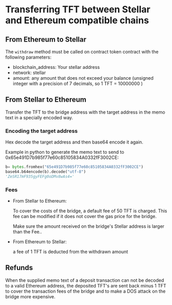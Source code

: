 # Transferring TFT between Stellar and Ethereum compatible chains

## From Ethereum to Stellar

The `withdraw` method must be called on contract token contract with the following parameters:

- blockchain_address: Your stellar address
- network: stellar
- amount: any amount that does not exceed your balance (unsigned integer with a precision of 7 decimals, so 1 TFT = 10000000 )

## From Stellar to Ethereum

Transfer the TFT to the bridge address with the target address in the memo text in a specially encoded way.

### Encoding the target address

Hex decode the target address and then base64 encode it again.

Example in python to generate the memo text to send to 0x65e491D7b985f77e60c85105834A0332fF3002CE:

```python
b= bytes.fromhex("65e491D7b985f77e60c85105834A0332fF3002CE")
base64.b64encode(b).decode("utf-8")
'ZeSR17mF935gyFEFg0oDMv8wAs4='
```

### Fees

- From Stellar to Ethereum:

   To cover the costs of the bridge, a default fee of 50 TFT is charged. This fee can be modified if it does not cover the gas price for the bridge.

   Make sure the  amount received on the bridge's Stellar address is larger than the Fee..

- From Ethereum to Stellar:

   a fee of 1 TFT is deducted from the withdrawn amount

## Refunds

When the supplied memo text of a deposit transaction can not be decoded to a valid Ethereum address, the deposited TFT's are sent back minus 1 TFT to cover the transaction fees of the bridge and to make a DOS attack on the bridge more expensive.
